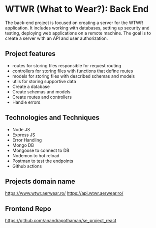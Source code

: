 # WTWR (What to Wear?): Back End

The back-end project is focused on creating a server for the WTWR application. It includes working with databases, setting up security and testing, deploying web applications on a remote machine. The goal is to create a server with an API and user authorization.

## Project features

- routes for storing files responsible for request routing
- controllers for storing files with functions that define routes
- models for storing files with described schemas and models
- utils for storing supportive data
- Create a database
- Create schemas and models
- Create routes and controllers
- Handle errors

## Technologies and Techniques

- Node JS
- Express JS
- Error Handling
- Mongo DB
- Mongoose to connect to DB
- Nodemon to hot reload
- Postman to test the endpoints
- Github actions

## Projects domain name

https://www.wtwr.aerwear.ro/
https://api.wtwr.aerwear.ro/

## Frontend Repo

https://github.com/anandragothaman/se_project_react
